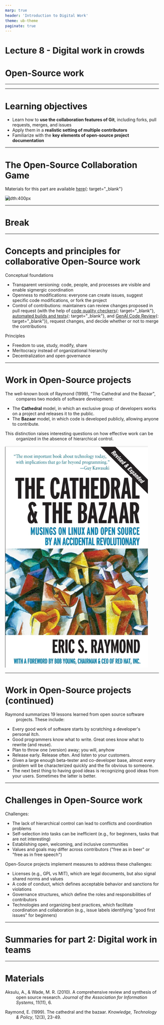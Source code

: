 ```yaml
---
marp: true
header: 'Introduction to Digital Work'
theme: ub-theme
paginate: true
---
```

<!-- _class: lead -->

# Lecture 8 - Digital work in crowds

# Open-Source work

---

<!-- _class: overview_part_4 -->

---

# Learning objectives

- Learn how to **use the collaboration features of Git**, including forks, pull requests, merges, and issues
- Apply them in a **realistic setting of multiple contributors**
- Familiarize with the **key elements of open-source project documentation**

<!-- 
- Describe the key concepts and processes of Open-Source projects.
- Follow Open-Source practices to contribute to a shared project.
- Explain how different technologies can help to organize Open-Source work.
-->

---

# The Open-Source Collaboration Game

Materials for this part are available [here](https://github.com/geritwagner/open-source-collaboration-game){: target="_blank"}

![bg width:400px](../material/go_game.jpg)

<!-- 
---

Sumary: Key concepts and processes

- Fork
- Pull request
- Maintainer
- ...
-->

---

<!-- _class: centered -->

# Break

---

# Concepts and principles for collaborative Open-Source work

Conceptual foundations

- Transparent versioning: code, people, and processes are visible and enable sigmergic coordination
- Openness to modifications: everyone can create issues, suggest specific code modifications, or fork the project
- Control of contributions: maintainers can review changes proposed in pull request (with the help of [code quality checkers](https://pre-commit.ci/){: target="_blank"}, [automated builds and tests](https://docs.github.com/en/actions/automating-builds-and-tests){: target="_blank"}, and [GenAI Code Review](https://github.com/marketplace/actions/code-review-with-chatgpt){: target="_blank"}), request changes, and decide whether or not to merge the contributions

Principles

- Freedom to use, study, modify, share
- Meritocracy instead of organizational hierarchy
- Decentralization and open governance

<!-- 
Note:
Powerful and efficient model
- almost no limitations for modifications (even forks are possible) - introduces variation
- very efficient control mechanisms
-->

---
# Work in Open-Source projects

The well-known book of Raymond (1999), "The Cathedral and the Bazaar", compares two models of software development:

- The **Cathedral** model, in which an exclusive group of developers works on a project and releases it to the public.
- The **Bazaar** model, in which code is developed publicly, allowing anyone to contribute.

This distinction raises interesting questions on how effective work can be organized in the absence of hierarchical control.

![bg right:35% width:300px](../material/raymond-cathedral-bazaar.png)

<!-- 
Transition: Teams to Crowds (lecture)
-->
---
# Work in Open-Source projects (continued)

Raymond summarizes 19 lessons learned from open source software projects. These include:

- Every good work of software starts by scratching a developer's personal itch.
- Good programmers know what to write. Great ones know what to rewrite (and reuse).
- Plan to throw one (version) away; you will, anyhow
- Release early. Release often. And listen to your customers.
- Given a large enough beta-tester and co-developer base, almost every problem will be characterized quickly and the fix obvious to someone.
- The next best thing to having good ideas is recognizing good ideas from your users. Sometimes the latter is better.
<!-- 
Underlying: 
- Intrinsic motivation replacing extrinsic rewards (money)
- How to work with existing resources (code): the question shifts from the initial creation of code to the assessment, selection and reuse of existing code. Even ideation is crowd-sourced (see 11)
- Incremental work is useful to coordinating across development efforts.
- Linus law (8): assumption that every non-trivial program has bugs. The question shifts from the prevention of bugs to the detection and fixing of bugs. The fixing by the community is only possible when the code is open. This is particularly relevant for security issues.
-->
---

# Challenges in Open-Source work 

Challenges:

- The lack of hierarchical control can lead to conflicts and coordination problems
- Self-selection into tasks can be inefficient (e.g., for beginners, tasks that are not interesting)
- Establishing open, welcoming, and inclusive communities
- Values and goals may differ across contributors ("free as in beer" or "free as in free speech")

Open-Source projects implement measures to address these challenges:

- Licenses (e.g., GPL vs MIT), which are legal documents, but also signal shared norms and values
- A code of conduct, which defines acceptable behavior and sanctions for violations
- Governance structures, which define the roles and responsibilities of contributors
- Technologies and organizing best practices, which facilitate coordination and collaboration (e.g., issue labels identifying "good first issues" for beginners)

---

<!-- _class: centered -->

# Summaries for part 2: Digital work in teams

<!-- 

TODO : afterwards, we have a good basis to compare/evaluate open-source projects (commits/contributors/pull-requests/issues)


Self-selection: inefficient for beginners, for tasks that are not attractive, or tasks that are not visible, or tasks that are too challenging
Coordination problems: often addressed by forks (redundant work)

Need for code of conduct, ...



---

# Open-Source philosophy

values

---

# Open-Source challenges



Challenges?
- How to facilitate self-selection into tasks (especially beginners)
- Tone/code of conduct (refer to control theory - clan control)

- Mention possibility of multiple forks (intention to contribute to the original project vs. to create a new project)
- TBD: licenses (associated values)

-> methods / leadership / control questions


Later: add: The technologies and organizing best practices (solutions)

https://www.coursera.org/learn/open-source-software-development-methods#syllabus


https://whatthediff.ai/
https://github.com/marketplace/what-the-diff
-> AI / prompting to rewrite code / to summarize pull requests

-->
---

<style scoped>
p {
    padding-left: 36px;
    text-indent: -36px;
}
</style>

# Materials

Aksulu, A., & Wade, M. R. (2010). A comprehensive review and synthesis of open source research. *Journal of the Association for Information Systems*, 11(11), 6.

Raymond, E. (1999). The cathedral and the bazaar. *Knowledge, Technology & Policy*, 12(3), 23-49.
